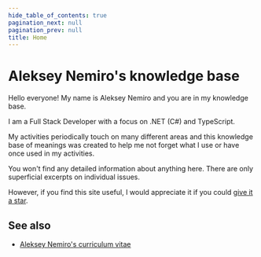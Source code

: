 ```yaml
---
hide_table_of_contents: true
pagination_next: null
pagination_prev: null
title: Home
---
```


# Aleksey Nemiro's knowledge base

Hello everyone! My name is Aleksey Nemiro and you are in my knowledge base.

I am a Full Stack Developer with a focus on .NET (C#) and TypeScript.

My activities periodically touch on many different areas and this knowledge base of meanings was created to help me not forget what I use or have once used in my activities.

You won't find any detailed information about anything here. There are only superficial excerpts on individual issues.

However, if you find this site useful, I would appreciate it if you could [give it a star](https://github.com/alekseynemiro/knowledgebase).

## See also
* [Aleksey Nemiro's curriculum vitae](https://github.com/alekseynemiro/alekseynemiro)

